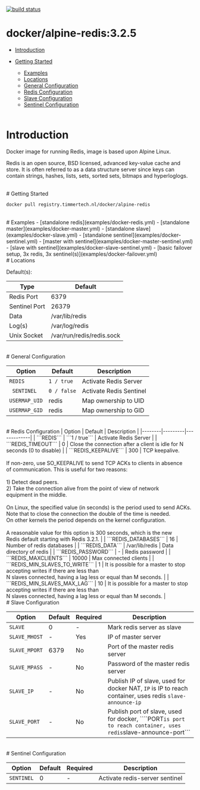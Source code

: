 [![build status](https://gitlab.timmertech.nl/docker/alpine-redis/badges/master/build.svg)](https://gitlab.timmertech.nl/docker/alpine-redis/commits/master)

# docker/alpine-redis:3.2.5

- [Introduction](#introduction)
- [Getting Started](#getting-started)
  - [Examples](#examples)
  - [Locations](#locations)
  - [General Configuration](#general-configuration)
  - [Redis Configuration](#redis-configuration)
  - [Slave Configuration](#slave-configuration)
  - [Sentinel Configuration](#sentinel-configuration)
  
  <br>
# Introduction

Docker image for running Redis, image is based upon Alpine Linux.

Redis is an open source, BSD licensed, advanced key-value cache and store. It is often referred to as a data structure server since keys can contain strings, hashes, lists, sets, sorted sets, bitmaps and hyperloglogs.

<br>
# Getting Started

```bash
docker pull registry.timmertech.nl/docker/alpine-redis
```

<br>
# Examples
 - [standalone redis](examples/docker-redis.yml)
 - [standalone master](examples/docker-master.yml)
 - [standalone slave](examples/docker-slave.yml)
 - [standalone sentinel](examples/docker-sentinel.yml)
 - [master with sentinel](examples/docker-master-sentinel.yml)
 - [slave with sentinel](examples/docker-slave-sentinel.yml)
 - [basic failover setup, 3x redis, 3x sentinel(s)](examples/docker-failover.yml)

<br>
# Locations

Default(s):

| Type | Default |
|------|----------|
| Redis Port | 6379 |
| Sentinel Port | 26379 |
| Data | /var/lib/redis |
| Log(s) | /var/log/redis |
| Unix Socket | /var/run/redis/redis.sock |

<br>
# General Configuration

| Option | Default | Description |
|--------|---------|-------------|
| ```REDIS``` | ```1 / true``` | Activate Redis Server |
| ``` SENTINEL``` | ```0 / false``` | Activate Redis Sentinel |
| ```USERMAP_UID``` | redis | Map ownership to UID |
| ```USERMAP_GID``` | redis | Map ownership to GID |

<br>
# Redis Configuration
| Option | Default | Description |
|--------|---------|-------------|
| ```REDIS``` | ```1 / true``` | Activate Redis Server |
| ```REDIS_TIMEOUT``` | 0 | Close the connection after a client is idle for N seconds (0 to disable) |
| ```REDIS_KEEPALIVE``` | 300 | TCP keepalive.<br><br>If non-zero, use SO_KEEPALIVE to send TCP ACKs to clients in absence<br>of communication. This is useful for two reasons:<br><br>1) Detect dead peers.<br>2) Take the connection alive from the point of view of network<br>   equipment in the middle.<br><br>On Linux, the specified value (in seconds) is the period used to send ACKs.<br>Note that to close the connection the double of the time is needed.<br>On other kernels the period depends on the kernel configuration.<br><br>A reasonable value for this option is 300 seconds, which is the new<br>Redis default starting with Redis 3.2.1. | 
| ```REDIS_DATABASES``` | 16 | Number of redis databases | 
| ```REDIS_DATA``` | /var/lib/redis | Data directory of redis |
| ```REDIS_PASSWORD``` | - | Redis password |
| ```REDIS_MAXCLIENTS``` | 10000 | Max connected clients | 
| ```REDIS_MIN_SLAVES_TO_WRITE``` | 1 | It is possible for a master to stop accepting writes if there are less than<br>N slaves connected, having a lag less or equal than M seconds. |
| ```REDIS_MIN_SLAVES_MAX_LAG``` | 10 | It is possible for a master to stop accepting writes if there are less than<br>N slaves connected, having a lag less or equal than M seconds. |

<br>
# Slave Configuration

| Option | Default | Required | Description |
|--------|---------|----------|-------------|
| ```SLAVE``` | 0 | - | Mark redis server as slave |
| ```SLAVE_MHOST``` | - | Yes | IP of master server |
| ```SLAVE_MPORT``` | 6379 | No | Port of the master redis server |
| ```SLAVE_MPASS``` | - | No | Password of the master redis server |
| ```SLAVE_IP``` | - | No | Publish IP of slave, used for docker NAT, ```IP``` is IP to reach container, uses redis ```slave-announce-ip``` |
| ```SLAVE_PORT``` | - | No | Publish port of slave, used for docker, ````PORT``` is port to reach container, uses redis ```slave-announce-port``` |

<br>
# Sentinel Configuration

| Option | Default | Required | Description |
|--------|---------|----------|-------------|
| ```SENTINEL``` | 0 | - | Activate redis-server sentinel |

